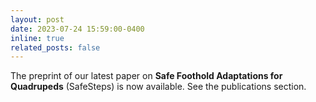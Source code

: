 ```yaml
---
layout: post
date: 2023-07-24 15:59:00-0400
inline: true
related_posts: false
---
```


The preprint of our latest paper on <b>Safe Foothold Adaptations for Quadrupeds</b> (SafeSteps) is now available. See the publications section.
